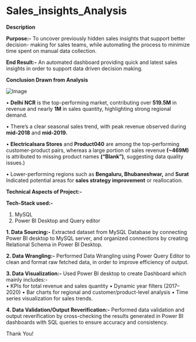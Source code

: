 # Sales_insights_Analysis

**Description** 

**Purpose:-** To uncover previously hidden sales insights that support better decision-
making for sales teams, while automating the process to minimize time spent on 
manual data collection. 

**End Result:-** An automated dashboard providing quick and latest sales insights in 
order to support data driven decision making. 


**Conclusion Drawn from Analysis**

![Image](https://github.com/user-attachments/assets/f9d6fec5-9383-4385-b043-526171faaa7b)


• **Delhi NCR** is the top-performing market, contributing over **519.5M** in revenue 
and nearly **1M** in sales quantity, highlighting strong regional demand. 

• There’s a clear seasonal sales trend, with peak revenue observed during 
**mid-2018** and **mid-2019.** 

• **Electricalsara Stores** and **Product040** are among the top-performing 
customer-product pairs, whereas a large portion of sales revenue **(~469M)** is 
attributed to missing product names **(“Blank”)**, suggesting data quality 
issues.) 

• Lower-performing regions such as **Bengaluru, Bhubaneshwar,** and **Surat** 
Indicated potential areas for **sales strategy improvement** or reallocation. 



**Technical Aspects of Project:-**

**Tech-Stack used:-** 
1. MySQL 
2. Power BI Desktop and Query editor 

**1. Data Sourcing:-** Extracted dataset from MySQL Database by connecting 
Power BI desktop to MySQL server, and organized connections by creating 
Relational Schema in Power BI Desktop.

**2. Data Wrangling:-** Performed Data Wrangling using Power Query Editor to 
clean and format raw fetched data, in order to improve efficiency of output.

**3. Data Visualization:-** Used Power BI desktop to create Dashboard which 
mainly includes:-  
• KPIs for total revenue and sales quantity 
• Dynamic year filters (2017–2020) 
• Bar charts for regional and customer/product-level analysis 
• Time series visualization for sales trends.

**4. Data Validation/Output Reverification:-** Performed data validation and 
output reverification by cross-checking the results generated in Power BI 
dashboards with SQL queries to ensure accuracy and consistency. 



Thank You!
